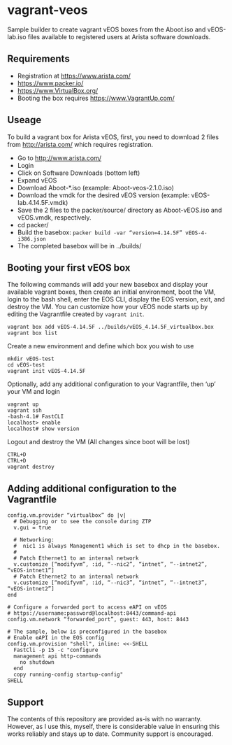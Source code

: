 # vagrant-veos
Sample builder to create vagrant vEOS boxes from the Aboot.iso and vEOS-lab.iso files available to registered users at Arista software downloads.

## Requirements

* Registration at https://www.arista.com/
* https://www.packer.io/
* https://www.VirtualBox.org/
* Booting the box requires https://www.VagrantUp.com/

## Useage

To build a vagrant box for Arista vEOS, first, you need to download 2 files from http://arista.com/ which requires registration.

* Go to http://www.arista.com/
* Login
* Click on Software Downloads (bottom left)
* Expand vEOS
* Download Aboot-\*.iso (example: Aboot-veos-2.1.0.iso)
* Download the vmdk for the desired vEOS version (example: vEOS-lab.4.14.5F.vmdk)
* Save the 2 files to the packer/source/ directory as Aboot-vEOS.iso and vEOS.vmdk, respectively.
* cd packer/
* Build the basebox: ``packer build -var “version=4.14.5F” vEOS-4-i386.json``
* The completed basebox will be in ../builds/

## Booting your first vEOS box

The following commands will add your new basebox and display your available
vagrant boxes, then create an initial environment, boot the VM, login to the
bash shell, enter the EOS CLI, display the EOS version, exit, and destroy the
VM.   You can customize how your vEOS node starts up by editing the Vagrantfile
created by ``vagrant init``.

    vagrant box add vEOS-4.14.5F ../builds/vEOS_4.14.5F_virtualbox.box
    vagrant box list

Create a new environment and define which box you wish to use

    mkdir vEOS-test
    cd vEOS-test
    vagrant init vEOS-4.14.5F

Optionally, add any additional configuration to your Vagrantfile, then ‘up’ your VM and login

    vagrant up
    vagrant ssh
    -bash-4.1# FastCLI
    localhost> enable
    localhost# show version

Logout and destroy the VM (All changes since boot will be lost)

    CTRL+D
    CTRL+D
    vagrant destroy

## Adding additional configuration to the Vagrantfile

    config.vm.provider “virtualbox” do |v|
      # Debugging or to see the console during ZTP
      v.gui = true

      # Networking:
      #  nic1 is always Management1 which is set to dhcp in the basebox.
      #
      # Patch Ethernet1 to an internal network
      v.customize [“modifyvm”, :id, “--nic2”, “intnet”, “--intnet2”, “vEOS-intnet1”]
      # Patch Ethernet2 to an internal network
      v.customize [“modifyvm”, :id, “--nic3”, “intnet”, “--intnet3”, “vEOS-intnet2”]
    end 

    # Configure a forwarded port to access eAPI on vEOS
    # https://username:password@localhost:8443/command-api
    config.vm.network “forwarded_port”, guest: 443, host: 8443

    # The sample, below is preconfigured in the basebox
    # Enable eAPI in the EOS config
    config.vm.provision "shell", inline: <<-SHELL
      FastCli -p 15 -c "configure
      management api http-commands
        no shutdown
      end
      copy running-config startup-config"
    SHELL

## Support

The contents of this repository are provided as-is with no warranty.  However, as I use this, myself, there is considerable value in ensuring this works reliably and stays up to date.  Community support is encouraged.
